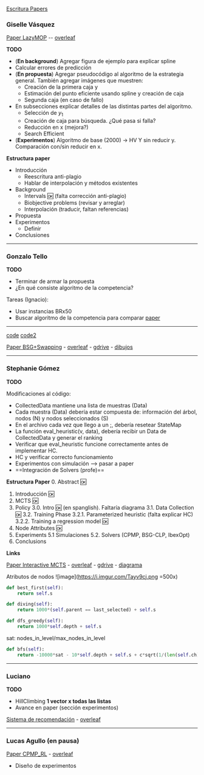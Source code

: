 [Escritura Papers](https://docs.google.com/file/d/15zz-n1lxaeyiZhJYtRrL0X-gYwOn6I41/edit)

### Giselle Vásquez

[Paper LazyMOP](https://docs.google.com/file/d/1AZIy2D-M7aiV5irKOq5omrjrNANl3MTL/edit) -- [overleaf](https://www.overleaf.com/project/604179927232b1516ad3ee84)

**TODO**

- (**En background**) Agregar figura de ejemplo para explicar spline
- Calcular errores de predicción
- (**En propuesta**) Agregar pseudocódigo al algoritmo de la estrategia general. También agregar imágenes que muestren:
	- Creación de la primera caja y
	- Estimación del punto eficiente usando spline y creación de caja
	- Segunda caja (en caso de fallo)
- En subsecciones explicar detalles de las distintas partes del algoritmo.
	- Selección de $y_1$
	- Creación de caja para búsqueda. ¿Qué pasa si falla?
	- Reducción en x (mejora?)
	- Search Efficient
- (**Experimentos**) Algoritmo de base (2000) -> HV
Y sin reducir y. Comparación con/sin reducir en x. 


**Estructura paper**

- Introducción
	- Reescritura anti-plagio
	- Hablar de interpolación y métodos existentes
- Background
	- Intervals :ok: (falta corrección anti-plagio)
	- Biobjective problems (revisar y arreglar)
	- Interpolación (traducir, faltan referencias)
- Propuesta
- Experimentos
	- Definir
- Conclusiones


---
###  Gonzalo Tello

**TODO**

- Terminar de armar la propuesta
- ¿En qué consiste algoritmo de la competencia?

Tareas (Ignacio):

- Usar instancias BRx50
- Buscar algoritmo de la competencia para comparar [paper](https://www.sciencedirect.com/science/article/pii/S0925527313001837)

---

[code](https://github.com/skjolber/3d-bin-container-packing)
[code2](https://github.com/Janet-19/3d-bin-packing-problem)

 [Paper BSG+Swapping](https://docs.google.com/file/d/1E_HygrzJMH3dG-WdwKXeX6GIxD5jt3mw/edit) - [overleaf](https://www.overleaf.com/project/6041a75784090c42d9685499) - [gdrive](https://docs.google.com/document/d/1RUuVHQWjizS74PkeBlamFq8MKApKk0CRcNDpMESahjU/edit) - [dibujos](https://docs.google.com/presentation/d/1aCljdmWoufgoqwiAFanbBSE-pys-2VLXnzDEegMWQB0/edit#slide=id.gb694a9189a_0_32)


---
### Stephanie Gómez

**TODO**

Modificaciones al código:

- CollectedData mantiene una lista de muestras (Data)
- Cada muestra (Data) debería estar compuesta de: información del árbol, nodos (N) y nodos seleccionados (S)
- En el archivo cada vez que llego a un ;, debería resetear StateMap
- La función eval_heuristic(v, data), debería recibir un Data de CollectedData y generar el ranking
- Verificar que eval_heuristic funcione correctamente antes de implementar HC.
- HC y verificar correcto funcionamiento
- Experimentos con simulación --> pasar a paper
- ==Integración de Solvers (profe)==

**Estructura Paper**
0. Abstract :ok:
1.  Introducción :ok:
2. MCTS :ok:
3. Policy
	3.0. Intro :ok: (en spanglish). Faltaría diagrama
	3.1. Data Collection :ok:
	3.2. Training Phase
	    3.2.1. Parameterized heuristic (falta explicar HC)
	    3.2.2. Training a regression model :ok:
4. Node Attributes :ok:
5. Experiments
	5.1 Simulaciones
	5.2. Solvers (CPMP, BSG-CLP, IbexOpt)
6. Conclusions

**Links**

 [Paper Interactive MCTS](https://docs.google.com/file/d/1U_rvqVXLuZcC21dXv1MnQ4ytoFIhBZyO/edit) - [overleaf](https://www.overleaf.com/5616249127ygnkmzvpjbty) - [gdrive](https://docs.google.com/document/d/1WTBcwIJcoCwo_973JQEIFvmzvkvucJ6cFBYIrxb_Vw0/edit?ts=6055111a) - [diagrama](https://app.diagrams.net/#G1sG15EXnp0rAfnC4jNbBuJybQTwiKGhvm)

Atributos de nodos
![image](https://i.imgur.com/Tayv9cj.png =500x)

````python
def best_first(self): 
	return self.s
````

````python
def diving(self):
	return 1000*(self.parent == last_selected) + self.s
````

````python
def dfs_greedy(self):
    return 1000*self.depth + self.s
````

sat: nodes_in_level/max_nodes_in_level

````python
def bfs(self):
	return -10000*sat - 10*self.depth + self.s + c*sqrt(1/(len(self.ch)+1))
````


---
### Luciano

**TODO**

- HillClimbing **1 vector x todas las listas**
- Avance en paper (sección experimentos)

[Sistema de recomendación](https://docs.google.com/file/d/1-IDaFVlcMcUOo11KTW5NSwaQE5_Sc-VV/edit) - [overleaf](https://www.overleaf.com/project/6053a175fa465c69f71acdd6)

---

### Lucas Agullo (en pausa)

[Paper CPMP_RL](https://docs.google.com/file/d/1r_kHXnKd40upiHzVqo7C8qObaCLjnRpT/edit) - [overleaf](https://www.overleaf.com/project/60424d0a17d15d7bfaeabbf0)

- Diseño de experimentos


<!--stackedit_data:
eyJoaXN0b3J5IjpbNjEzNTk3MDUsLTEzMTI0OTA5MDAsLTE0Nj
gyOTgzNjIsLTE0MTc3MDY5NjAsMTcwMzQ3OTk4NSw4NjEwODc1
NywtMTA0MTA4ODUsMTA1OTExNDgzNCw5ODMzODc5OTAsLTE1NT
k3NjI2NDgsMjMyNzY5ODI1LDE4Nzc3OTI5NTgsOTk1OTgwMzQx
LDY0MzkzODQ3MywxOTI2MTE5MTc1LDk5MDExOTIwNywtMTA0Mj
U4Nzc1MywtNDcwNzUyOTI0LC0yMDY3OTM1NDk4LC0yMzEyNTI3
MTFdfQ==
-->